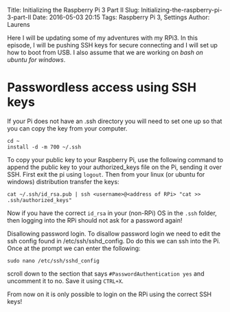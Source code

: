 Title: Initializing the Raspberry Pi 3 Part II
Slug: Initializing-the-raspberry-pi-3-part-II
Date: 2016-05-03 20:15
Tags: Raspberry Pi 3, Settings
Author: Laurens

Here I will be updating some of my adventures with my RPi3. In this episode, I will be pushing SSH keys for secure connecting and I will set up how to boot from USB. I also assume that we are working on *bash on ubuntu for windows*.

# Passwordless access using SSH keys
If your Pi does not have an .ssh directory you will need to set one up so that you can copy the key from your computer.
```
cd ~
install -d -m 700 ~/.ssh
```
To copy your public key to your Raspberry Pi, use the following command to append the public key to your authorized_keys file on the Pi, sending it over SSH. First exit the pi using `logout`. Then from your linux (or ubuntu for windows) distribution transfer the keys:
```
cat ~/.ssh/id_rsa.pub | ssh <username>@<address of RPi> "cat >> .ssh/authorized_keys"
```
Now if you have the correct `id_rsa` in your (non-RPi) OS in the `.ssh` folder, then logging into the RPi should not ask for a password again!

Disallowing password login. To disallow password login we need to edit the ssh config found in /etc/ssh/sshd_config. Do do this we can ssh into the Pi. Once at the prompt we can enter the following:
```
sudo nano /etc/ssh/sshd_config
```
scroll down to the section that says `#PasswordAuthentication yes` and uncomment it to no. Save it using `CTRL+X`.

From now on it is only possible to login on the RPi using the correct SSH keys!
